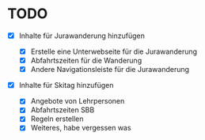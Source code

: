 # TODO

- [X] Inhalte für Jurawanderung hinzufügen

  - [X] Erstelle eine Unterwebseite für die Jurawanderung
  - [X] Abfahrtszeiten für die Wanderung
  - [X] Andere Navigationsleiste für die Jurawanderung

- [X] Inhalte für Skitag hinzufügen

  - [X] Angebote von Lehrpersonen
  - [X] Abfahrtszeiten SBB
  - [X] Regeln erstellen
  - [X] Weiteres, habe vergessen was
